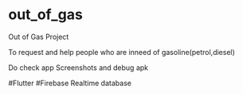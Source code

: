 # out_of_gas

Out of Gas Project

To request and help people who are inneed of gasoline(petrol,diesel)

Do check app Screenshots and debug apk

#Flutter
#Firebase Realtime database

